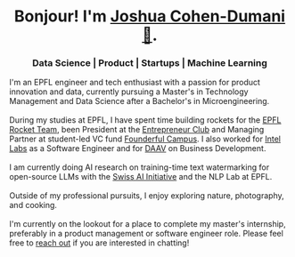 <h1 align="center"> Bonjour! I'm <a href="https://in.linkedin.com/in/joshua-cohen-dumani/"><b>Joshua Cohen-Dumani 👋</b></a>.</h1>

<h3 align="center">Data Science | Product | Startups | Machine Learning </h3>

<p>I'm an EPFL engineer and tech enthusiast with a passion for product innovation and data, currently pursuing a Master's in Technology Management and Data Science after a Bachelor's in Microengineering.
</br></br>
During my studies at EPFL, I have spent time building rockets for the <a href="https://epflrocketteam.ch/" target="_blank" rel="noopener noreferrer">EPFL Rocket Team</a>, been President at the <a href="https://www.ec-epfl-unil.org/" target="_blank" rel="noopener noreferrer">Entrepreneur Club</a> and Managing Partner at student-led VC fund <a href="https://www.campus.founderful.com/" target="_blank" rel="noopener noreferrer">Founderful Campus</a>. I also worked for <a href="https://www.intel.com/content/www/us/en/research/neuromorphic-computing.html" target="_blank" rel="noopener noreferrer">Intel Labs</a> as a Software Engineer and for <a href="https://www.daav.ch/" target="_blank" rel="noopener noreferrer">DAAV</a> on Business Development. 
</br></br>
I am currently doing AI research on training-time text watermarking for open-source LLMs with the <a href= "https://www.swiss-ai.org/" target="_blank" rel = noopener noreferrer">Swiss AI Initiative</a> and the NLP Lab at EPFL.
</br></br>
Outside of my professional pursuits, I enjoy exploring nature, photography, and cooking.
</br></br>
I'm currently on the lookout for a place to complete my master's internship, preferably in a product management or software engineer role. Please feel free to <a href="https://joshuacohendumani.com/contact" target="_blank" rel="noopener noreferrer">reach out</a> if you are interested in chatting!</p>
<!--
**j0shcd/j0shcd** is a ✨ _special_ ✨ repository because its `README.md` (this file) appears on your GitHub profile.
